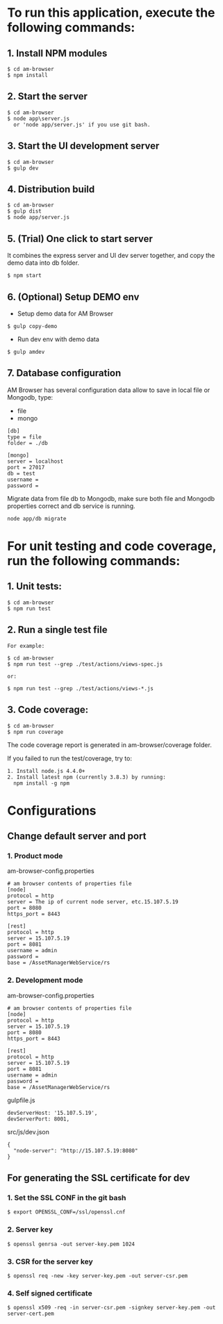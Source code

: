 # To run this application, execute the following commands: 

## 1. Install NPM modules
    $ cd am-browser
    $ npm install
##  2. Start the server
    $ cd am-browser
    $ node app\server.js
      or 'node app/server.js' if you use git bash.
##  3. Start the UI development server
    $ cd am-browser
    $ gulp dev
##  4. Distribution build
    $ cd am-browser
    $ gulp dist
    $ node app/server.js
##  5. (Trial) One click to start server
  It combines the express server and UI dev server together, and copy the demo data into db folder.
```
$ npm start
```
##  6. (Optional) Setup DEMO env
 * Setup demo data for AM Browser
```
$ gulp copy-demo
```
 * Run dev env with demo data
```
$ gulp amdev
```
##  7. Database configuration
  AM Browser has several configuration data allow to save in local file or Mongodb, type:
  - file
  - mongo
```
[db]
type = file
folder = ./db

[mongo]
server = localhost
port = 27017
db = test
username =
password =
```
  Migrate data from file db to Mongodb, make sure both file and Mongodb properties correct and db service is running.
```
node app/db migrate
```

# For unit testing and code coverage, run the following commands:
##  1. Unit tests:
    $ cd am-browser
    $ npm run test

##  2. Run a single test file

    For example: 
    
    $ cd am-browser
    $ npm run test --grep ./test/actions/views-spec.js   
     
    or:
    
    $ npm run test --grep ./test/actions/views-*.js   
            
  
## 3. Code coverage:
    $ cd am-browser
    $ npm run coverage
    
The code coverage report is generated in am-browser/coverage folder.

If you failed to run the test/coverage, try to:
  
    1. Install node.js 4.4.0+
    2. Install latest npm (currently 3.8.3) by running:
      npm install -g npm

# Configurations
## Change default server and port
### 1. Product mode
  am-browser-config.properties
  ```
  # am browser contents of properties file
  [node]
  protocol = http
  server = The ip of current node server, etc.15.107.5.19
  port = 8080
  https_port = 8443

  [rest]
  protocol = http
  server = 15.107.5.19
  port = 8081
  username = admin
  password =
  base = /AssetManagerWebService/rs
  ```
### 2. Development mode
  am-browser-config.properties
  ```
  # am browser contents of properties file
  [node]
  protocol = http
  server = 15.107.5.19
  port = 8080
  https_port = 8443

  [rest]
  protocol = http
  server = 15.107.5.19
  port = 8081
  username = admin
  password =
  base = /AssetManagerWebService/rs
  ```
  gulpfile.js
  ```
  devServerHost: '15.107.5.19',
  devServerPort: 8001,
  ```
  src/js/dev.json
  ```
  {
    "node-server": "http://15.107.5.19:8080"
  }
  ```

## For generating the SSL certificate for dev
### 1. Set the SSL CONF in the git bash 
  ```
  $ export OPENSSL_CONF=/ssl/openssl.cnf
  ```
### 2. Server key
  ```
  $ openssl genrsa -out server-key.pem 1024
  ```
### 3. CSR for the server key
  ```
  $ openssl req -new -key server-key.pem -out server-csr.pem
  ```
### 4. Self signed certificate
  ```
  $ openssl x509 -req -in server-csr.pem -signkey server-key.pem -out server-cert.pem
  ```
